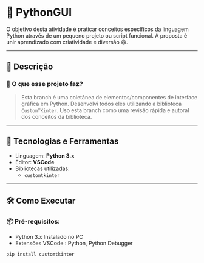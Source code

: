 # 🤩 PythonGUI

O objetivo desta atividade é praticar conceitos específicos da linguagem Python através de um pequeno projeto ou script funcional. A proposta é unir aprendizado com criatividade e diversão 😄.

---

## 🚀 Descrição

### 📌 O que esse projeto faz?

> Esta branch é uma coletânea de elementos/componentes de interface gráfica em Python. Desenvolvi todos eles utilizando a biblioteca `CustomTKinter`. Uso esta branch como uma revisão rápida e autoral dos conceitos da biblioteca.

---

## 🧰 Tecnologias e Ferramentas

- Linguagem: **Python 3.x**
- Editor: **VSCode** 
- Bibliotecas utilizadas:
  - `customtkinter`

---

## 🛠️ Como Executar

### 📦 Pré-requisitos:

- Python 3.x Instalado no PC
- Extensões VSCode : Python, Python Debugger


````bash
pip install customtkinter
